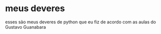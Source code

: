 # meus deveres
 esses são meus deveres de python que eu fiz de acordo com as aulas do Gustavo Guanabara
